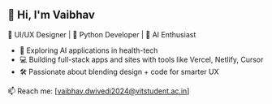 ## 👋 Hi, I'm Vaibhav

🎨 UI/UX Designer | 🐍 Python Developer | 🤖 AI Enthusiast

- 🧠 Exploring AI applications in health-tech
- 💻 Building full-stack apps and sites  with tools like Vercel, Netlify, Cursor
- 🛠️ Passionate about blending design + code for smarter UX

📫 Reach me: [vaibhav.dwivedi2024@vitstudent.ac.in]
